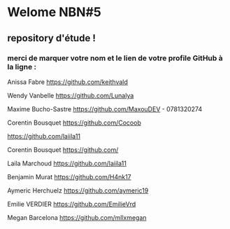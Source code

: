 #  Welome NBN#5
## repository d'étude !

### merci de marquer votre nom et le lien de votre profile GitHub à la ligne :

Anissa Fabre  https://github.com/keithvald

Wendy Vanbelle https://github.com/Lunalya

Maxime Bucho-Sastre https://github.com/MaxouDEV - 0781320274

Corentin Bousquet https://github.com/Cocoob

https://github.com/laiila11

Corentin Bousquet https://github.com/

Laila Marchoud https://github.com/laiila11

Benjamin Murat https://github.com/H4nk17

Aymeric Herchuelz https://github.com/aymeric19

Emilie VERDIER https://github.com/EmilieVrd

Megan Barcelona https://github.com/mllxmegan
